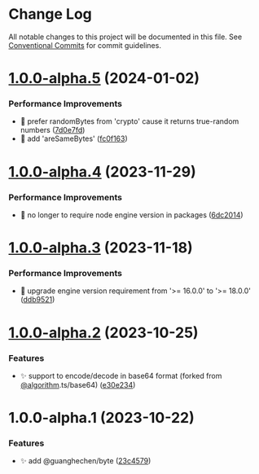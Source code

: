 # Change Log

All notable changes to this project will be documented in this file. See
[Conventional Commits](https://conventionalcommits.org) for commit guidelines.

# [1.0.0-alpha.5](https://github.com/guanghechen/sora/compare/@guanghechen/byte@1.0.0-alpha.4...@guanghechen/byte@1.0.0-alpha.5) (2024-01-02)

### Performance Improvements

- :art: prefer randomBytes from 'crypto' cause it returns true-random numbers
  ([7d0e7fd](https://github.com/guanghechen/sora/commit/7d0e7fd06b991b2121c01b639cf6d5d36eec4ea6))
- 🎨 add 'areSameBytes'
  ([fc0f163](https://github.com/guanghechen/sora/commit/fc0f163b9b78cf382e6e8b601ed53f95e2a14449))

# [1.0.0-alpha.4](https://github.com/guanghechen/sora/compare/@guanghechen/byte@1.0.0-alpha.3...@guanghechen/byte@1.0.0-alpha.4) (2023-11-29)

### Performance Improvements

- 🔧 no longer to require node engine version in packages
  ([6dc2014](https://github.com/guanghechen/sora/commit/6dc2014122dd44bcadc893e2ee98697265e7d61e))

# [1.0.0-alpha.3](https://github.com/guanghechen/sora/compare/@guanghechen/byte@1.0.0-alpha.2...@guanghechen/byte@1.0.0-alpha.3) (2023-11-18)

### Performance Improvements

- 🔧 upgrade engine version requirement from '>= 16.0.0' to '>= 18.0.0'
  ([ddb9521](https://github.com/guanghechen/sora/commit/ddb9521b529b2ca838554794339b9e27ac80b8aa))

# [1.0.0-alpha.2](https://github.com/guanghechen/sora/compare/@guanghechen/byte@1.0.0-alpha.1...@guanghechen/byte@1.0.0-alpha.2) (2023-10-25)

### Features

- ✨ support to encode/decode in base64 format (forked from
  [@algorithm](https://github.com/algorithm).ts/base64)
  ([e30e234](https://github.com/guanghechen/sora/commit/e30e234494251f6ce79ce9b697c49179022b96a3))

# 1.0.0-alpha.1 (2023-10-22)

### Features

- ✨ add @guanghechen/byte
  ([23c4579](https://github.com/guanghechen/sora/commit/23c4579b3c82a710c026c3e1ffa5df27e240ef83))
